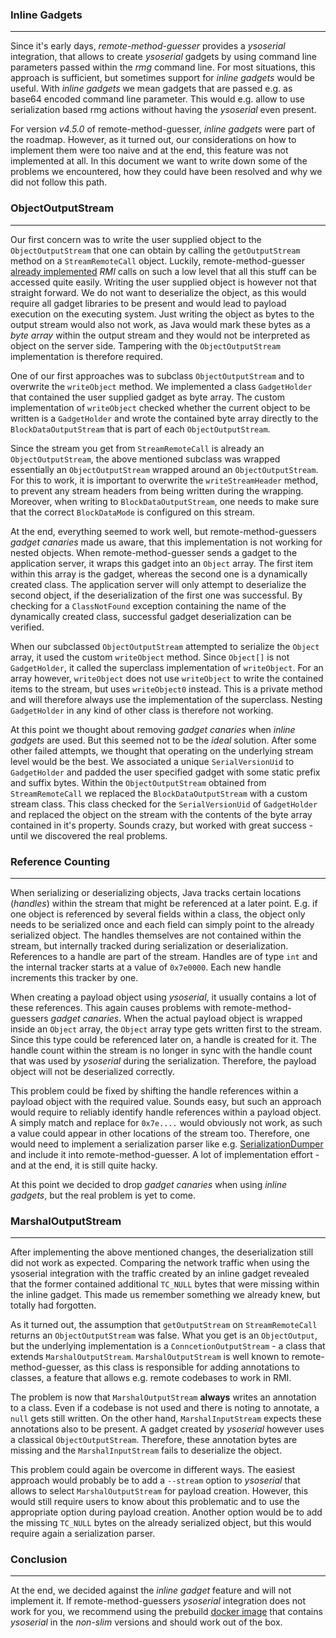 ### Inline Gadgets

----

Since it's early days, *remote-method-guesser* provides a *ysoserial* integration,
that allows to create *ysoserial* gadgets by using command line parameters passed
within the *rmg* command line. For most situations, this approach is sufficient,
but sometimes support for *inline gadgets* would be useful. With *inline gadgets*
we mean gadgets that are passed e.g. as base64 encoded command line parameter.
This would e.g. allow to use serialization based rmg actions without having the
*ysoserial* even present.

For version *v4.5.0* of remote-method-guesser, *inline gadgets* were part of the
roadmap. However, as it turned out, our considerations on how to implement them
were too naive and at the end, this feature was not implemented at all. In this
document we want to write down some of the problems we encountered, how they could
have been resolved and why we did not follow this path.


### ObjectOutputStream

----

Our first concern was to write the user supplied object to the `ObjectOutputStream`
that one can obtain by calling the `getOutputStream` method on a `StreamRemoteCall`
object. Luckily, remote-method-guesser [already implemented](https://github.com/qtc-de/remote-method-guesser/blob/master/src/eu.tneitzel.rmg/networking/RMIEndpoint.java#L157)
*RMI* calls on such a low level that all this stuff can be accessed quite easily.
Writing the user supplied object is however not that straight forward. We do not
want to deserialize the object, as this would require all gadget libraries to be
present and would lead to payload execution on the executing system. Just writing
the object as bytes to the output stream would also not work, as Java would mark
these bytes as a *byte array* within the output stream and they would not be
interpreted as object on the server side. Tampering with the `ObjectOutputStream`
implementation is therefore required.

One of our first approaches was to subclass `ObjectOutputStream` and to overwrite
the `writeObject` method. We implemented a class `GadgetHolder` that contained
the user supplied gadget as byte array. The custom implementation of `writeObject`
checked whether the current object to be written is a `GadgetHolder` and wrote the
contained byte array directly to the `BlockDataOutputStream` that is part of each
`ObjectOutputStream`.

Since the stream you get from `StreamRemoteCall` is already an `ObjectOutputStream`,
the above mentioned subclass was wrapped essentially an `ObjectOutputStream` wrapped
around an `ObjectOutputStream`. For this to work, it is important to overwrite the
`writeStreamHeader` method, to prevent any stream headers from being written during
the wrapping. Moreover, when writing to `BlockDataOutputStream`, one needs to make
sure that the correct `BlockDataMode` is configured on this stream.

At the end, everything seemed to work well, but remote-method-guessers *gadget canaries*
made us aware, that this implementation is not working for nested objects. When
remote-method-guesser sends a gadget to the application server, it wraps this gadget
into an `Object` array. The first item within this array is the gadget, whereas the second
one is a dynamically created class. The application server will only attempt to deserialize
the second object, if the deserialization of the first one was successful. By checking for 
a `ClassNotFound` exception containing the name of the dynamically created class, successful
gadget deserialization can be verified.

When our subclassed `ObjectOutputStream` attempted to serialize the `Object` array, it used
the custom `writeObject` method. Since `Object[]` is not `GadgetHolder`, it called the superclass
implementation of `writeObject`. For an array however, `writeObject` does not use `writeObject`
to write the contained items to the stream, but uses `writeObject0` instead. This is a private
method and will therefore always use the implementation of the superclass. Nesting `GadgetHolder`
in any kind of other class is therefore not working.

At this point we thought about removing *gadget canaries* when *inline gadgets* are used. But
this seemed not to be the *ideal* solution. After some other failed attempts, we thought that
operating on the underlying stream level would be the best. We associated a unique `SerialVersionUid`
to `GadgetHolder` and padded the user specified gadget with some static prefix and suffix bytes.
Within the `ObjectOutputStream` obtained from `StreamRemoteCall` we replaced the `BlockDataOutputStream`
with a custom stream class. This class checked for the `SerialVersionUid` of `GadgetHolder` and replaced
the object on the stream with the contents of the byte array contained in it's property. Sounds crazy,
but worked with great success - until we discovered the real problems.


### Reference Counting

----

When serializing or deserializing objects, Java tracks certain locations (*handles*) within the stream
that might be referenced at a later point. E.g. if one object is referenced by several fields within a
class, the object only needs to be serialized once and each field can simply point to the already serialized
object. The handles themselves are not contained within the stream, but internally tracked during serialization
or deserialization. References to a handle are part of the stream. Handles are of type `int` and the internal
tracker starts at a value of `0x7e0000`. Each new handle increments this tracker by one.

When creating a payload object using *ysoserial*, it usually contains a lot of these references. This again
causes problems with remote-method-guessers *gadget canaries*. When the actual payload object is wrapped inside
an `Object` array, the `Object` array type gets written first to the stream. Since this type could be referenced
later on, a handle is created for it. The handle count within the stream is no longer in sync with the handle count
that was used by *ysoserial* during the serialization. Therefore, the payload object will not be deserialized
correctly.

This problem could be fixed by shifting the handle references within a payload object with the required value.
Sounds easy, but such an approach would require to reliably identify handle references within a payload object.
A simply match and replace for `0x7e....` would obviously not work, as such a value could appear in other locations
of the stream too. Therefore, one would need to implement a serialization parser like e.g. [SerializationDumper](https://github.com/NickstaDB/SerializationDumper)
and include it into remote-method-guesser. A lot of implementation effort - and at the end, it is still quite hacky.

At this point we decided to drop *gadget canaries* when using *inline gadgets*, but the real problem is yet to come.


### MarshalOutputStream

----

After implementing the above mentioned changes, the deserialization still did not work as expected. Comparing
the network traffic when using the ysoserial integration with the traffic created by an inline gadget revealed
that the former contained additional `TC_NULL` bytes that were missing within the inline gadget. This made us
remember something we already knew, but totally had forgotten.

As it turned out, the assumption that `getOutputStream` on `StreamRemoteCall` returns an `ObjectOutputStream` was
false. What you get is an `ObjectOutput`, but the underlying implementation is a `ConncetionOutputStream` - a class
that extends `MarshalOutputStream`. `MarshalOutputStream` is well known to remote-method-guesser, as this class is
responsible for adding annotations to classes, a feature that allows e.g. remote codebases to work in RMI.

The problem is now that `MarshalOutputStream` **always** writes an annotation to a class. Even if a codebase is not
used and there is noting to annotate, a `null` gets still written. On the other hand, `MarshalInputStream` expects
these annotations also to be present. A gadget created by *ysoserial* however uses a classical `ObjectOutputStream`.
Therefore, these annotation bytes are missing and the `MarshalInputStream` fails to deserialize the object.

This problem could again be overcome in different ways. The easiest approach would probably be to add a `--stream` option
to *ysoserial* that allows to select `MarshalOutputStream` for payload creation. However, this would still require users
to know about this problematic and to use the appropriate option during payload creation. Another option would be to add the
missing `TC_NULL` bytes on the already serialized object, but this would require again a serialization parser.


### Conclusion

----

At the end, we decided against the *inline gadget* feature and will not implement it. If remote-method-guessers
*ysoserial* integration does not work for you, we recommend using the prebuild [docker image](https://github.com/qtc-de/remote-method-guesser/pkgs/container/remote-method-guesser%2Frmg)
that contains *ysoserial* in the *non-slim* versions and should work out of the box.
